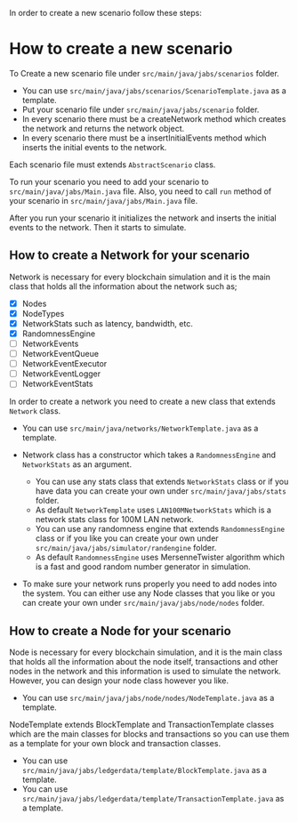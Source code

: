 In order to create a new scenario follow these steps:

# How to create a new scenario

To Create a new scenario file under `src/main/java/jabs/scenarios` folder.

- You can use `src/main/java/jabs/scenarios/ScenarioTemplate.java` as a template.
- Put your scenario file under `src/main/java/jabs/scenario` folder.
- In every scenario there must be a createNetwork method which creates the network and returns the network object.
- In every scenario there must be a insertInitialEvents method which inserts the initial events to the network.

Each scenario file must extends `AbstractScenario` class.

To run your scenario you need to add your scenario to `src/main/java/jabs/Main.java` file.
Also, you need to call `run` method of your scenario in `src/main/java/jabs/Main.java` file.

After you run your scenario it initializes the network and inserts the initial events to the network. Then it starts to simulate.

## How to create a Network for your scenario

Network is necessary for every blockchain simulation and it is the main class that holds all the information about the
network such as;

- [x] Nodes
- [x] NodeTypes
- [x] NetworkStats such as latency, bandwidth, etc.
- [x] RandomnessEngine
- [ ] NetworkEvents
- [ ] NetworkEventQueue
- [ ] NetworkEventExecutor
- [ ] NetworkEventLogger
- [ ] NetworkEventStats

In order to create a network you need to create a new class that extends `Network` class.

- You can use `src/main/java/networks/NetworkTemplate.java` as a template.

- Network class has a constructor which takes a `RandomnessEngine` and `NetworkStats` as an argument.
    - You can use any stats class that extends `NetworkStats` class or if you have data you can create your own
      under `src/main/java/jabs/stats` folder.
    - As default `NetworkTemplate` uses `LAN100MNetworkStats` which is a network stats class for 100M LAN network.
    - You can use any randomness engine that extends `RandomnessEngine` class or if you like you can create your
      own under `src/main/java/jabs/simulator/randengine` folder.
    - As default `RandomnessEngine` uses MersenneTwister algorithm which is a fast and good random number generator in
      simulation.

- To make sure your network runs properly you need to add nodes into the system. You can either use any Node classes
  that you like or you can create your own under `src/main/java/jabs/node/nodes` folder.

## How to create a Node for your scenario

Node is necessary for every blockchain simulation, and it is the main class that holds all the information about the
node itself, transactions and other nodes in the network and this information is used to simulate the network. However,
you
can design your node class however you like.

- You can use `src/main/java/jabs/node/nodes/NodeTemplate.java` as a template.

NodeTemplate extends BlockTemplate and TransactionTemplate classes which are the main classes for blocks and
transactions so you can use them as a template for your own block and transaction classes.

- You can use `src/main/java/jabs/ledgerdata/template/BlockTemplate.java` as a template.
- You can use `src/main/java/jabs/ledgerdata/template/TransactionTemplate.java` as a template.
